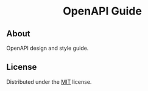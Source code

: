 <div align="center">

# OpenAPI Guide

</div>

## About

OpenAPI design and style guide.

## License

Distributed under the [MIT](https://choosealicense.com/licenses/mit/ "Link to MIT license") license.